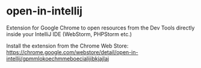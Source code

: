 # open-in-intellij
Extension for Google Chrome to open resources from the Dev Tools directly inside your IntelliJ IDE (WebStorm, PHPStorm etc.)

Install the extension from the Chrome Web Store:
https://chrome.google.com/webstore/detail/open-in-intellij/gpmmlokoechmmeboecialijibkjajlaj
